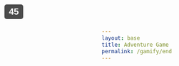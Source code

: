 ```yaml
---
layout: base
title: Adventure Game
permalink: /gamify/end
---
```


<div id="gameContainer">
    <div id="timer" style="position: absolute; top: 10px; left: 10px; background: rgba(0,0,0,0.7); color: white; padding: 5px 10px; border-radius: 5px; font-family: Arial, sans-serif; z-index: 9999; font-size: 20px; font-weight: bold;">45</div>
    <div id="promptDropDown" class="promptDropDown" style="z-index: 9999"></div>
    <canvas id='gameCanvas'></canvas>
</div>

<script type="module">
    // Adventure Game assets locations
    import Game from "{{site.baseurl}}/assets/js/adventureGame/Game.js";
    import GameLevelEnd from "{{site.baseurl}}/assets/js/adventureGame/GameLevelEnd.js";
    import { pythonURI, javaURI, fetchOptions } from '{{site.baseurl}}/assets/js/api/config.js';

    const gameLevelClasses = [GameLevelEnd];

    const instructionsStyle = `
        position: fixed;
        top: 50%;
        left: 50%;
        transform: translate(-50%, -50%);
        background: linear-gradient(135deg, black, purple);
        color: white;
        padding: 30px;
        border-radius: 15px;
        z-index: 1000;
        max-width: 600px;
        width: 90%;
        font-family: 'Press Start 2P', cursive;
        border: 3px solid purple;
        box-shadow: 0 0 20px rgba(128, 0, 128, 0.5);
    `;

    const instructionsHTML = `
        <h2 style="color: purple; margin-bottom: 15px; text-align: center;">Welcome to the END!!!!</h2>
        <div style="margin-bottom: 15px;">
            <h3 style="color: purple;">Controls:</h3>
            <p>• WASD - Move</p>
            <p>• WASD - Move (Steve)</p>
            <p>• IJKL - Move (Alex)</p>
            <p>• WASD - Move (Steve)</p>
            <p>• IJKL - Move (Alex)</p>
            <p>• E/U - Interact with NPCs</p>
            <p>• ESC - Exit mini-games/End the level (no pun intended)</p>
        </div>
        <div style="margin-bottom: 15px;">
            <h3 style="color: purple;">NPCs:</h3>
            <p>• Tux: ...</p>
        </div>
        <div style="text-align: center;">
            <button id="startGameBtn" style="
                background: purple;
                color: white;
                border: none;
                padding: 8px 16px;
                border-radius: 5px;
                cursor: pointer;
                font-family: 'Press Start 2P', cursive;
                font-size: 12px;
                transition: all 0.3s ease;
            ">Start Game</button>
        </div>
    `;

    // Timer functionality
    let timerValue = 45;
    let timerInterval;
    let gameStarted = false;
    
    function startTimer() {
        const timerElement = document.getElementById('timer');
        if (!gameStarted) {
            gameStarted = true;
            timerInterval = setInterval(() => {
                timerValue--;
                timerElement.textContent = timerValue;
                
                // Change color when time is running out
                if (timerValue <= 10) {
                    timerElement.style.color = 'red';
                    timerElement.style.fontWeight = 'bold';
                }
                
                if (timerValue <= 0) {
                    clearInterval(timerInterval);
                    endGame();
                }
            }, 1000);
        }
    }
    
    function endGame() {
        // Show game over screen
        const gameOverDiv = document.createElement('div');
        gameOverDiv.style.cssText = `
            position: fixed;
            top: 0;
            left: 0;
            width: 100%;
            height: 100%;
            background: rgba(0,0,0,0.8);
            display: flex;
            justify-content: center;
            align-items: center;
            z-index: 2000;
            font-family: 'Press Start 2P', cursive;
        `;
        
        const gameOverContent = document.createElement('div');
        gameOverContent.style.cssText = `
            background: linear-gradient(135deg, black, purple);
            padding: 30px;
            border-radius: 15px;
            text-align: center;
            color: white;
            border: 3px solid purple;
            box-shadow: 0 0 20px rgba(128, 0, 128, 0.5);
        `;
        
        gameOverContent.innerHTML = `
            <h2 style="margin-bottom: 20px;">TIME'S UP!</h2>
            <p style="margin-bottom: 30px;">Your adventure has come to an end.</p>
            <button id="restartBtn" style="
                background: purple;
                color: white;
                border: none;
                padding: 8px 16px;
                border-radius: 5px;
                cursor: pointer;
                font-family: 'Press Start 2P', cursive;
                font-size: 12px;
                transition: all 0.3s ease;
            ">Try Again</button>
        `;
        
        gameOverDiv.appendChild(gameOverContent);
        document.body.appendChild(gameOverDiv);
        
        // Stop the game
        if (typeof Game.stopGame === 'function') {
            Game.stopGame();
        }
        
        // Add restart functionality
        document.getElementById('restartBtn').addEventListener('click', () => {
            location.reload();
        });
    }

    // Web Server Environment data
    const environment = {
        path:"{{site.baseurl}}",
        pythonURI: pythonURI,
        javaURI: javaURI,
        fetchOptions: fetchOptions,
        gameContainer: document.getElementById("gameContainer"),
        gameCanvas: document.getElementById("gameCanvas"),
        instructionsStyle: instructionsStyle,
        instructionsHTML: instructionsHTML,
        gameLevelClasses: gameLevelClasses
    }
    
    // Launch Adventure Game
    Game.main(environment);
    
    // Connect timer to game start
    // Start timer when game starts
    document.addEventListener('click', (e) => {
        if (e.target.id === 'startGameBtn') {
            startTimer();
        }
    });
    
    // Make timer visible immediately
    window.addEventListener('load', () => {
        const timerElement = document.getElementById('timer');
        timerElement.style.display = 'block';
    });
</script>